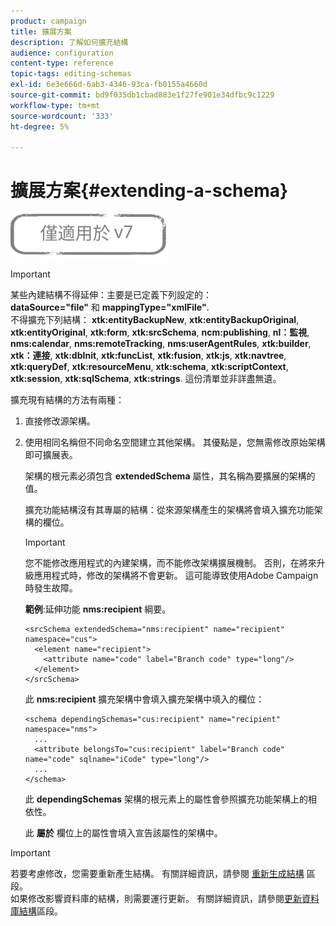 ```yaml
---
product: campaign
title: 擴展方案
description: 了解如何擴充結構
audience: configuration
content-type: reference
topic-tags: editing-schemas
exl-id: 6e3e666d-6ab3-4346-93ca-fb0155a4660d
source-git-commit: bd9f035db1cbad883e1f27fe901e34dfbc9c1229
workflow-type: tm+mt
source-wordcount: '333'
ht-degree: 5%

---
```


# 擴展方案{#extending-a-schema}

![](../../assets/v7-only.svg)

>[!IMPORTANT]
>
>某些內建結構不得延伸：主要是已定義下列設定的：\
>**dataSource=&quot;file&quot;** 和 **mappingType=&quot;xmlFile&quot;**.\
>不得擴充下列結構： **xtk:entityBackupNew**, **xtk:entityBackupOriginal**, **xtk:entityOriginal**, **xtk:form**, **xtk:srcSchema**, **ncm:publishing**, **nl：監視**, **nms:calendar**, **nms:remoteTracking**, **nms:userAgentRules**, **xtk:builder**, **xtk：連接**, **xtk:dbInit**, **xtk:funcList**, **xtk:fusion**, **xtk:js**, **xtk:navtree**, **xtk:queryDef**, **xtk:resourceMenu**, **xtk:schema**, **xtk:scriptContext**, **xtk:session**, **xtk:sqlSchema**, **xtk:strings**.
>這份清單並非詳盡無遺。

擴充現有結構的方法有兩種：

1. 直接修改源架構。
1. 使用相同名稱但不同命名空間建立其他架構。 其優點是，您無需修改原始架構即可擴展表。

   架構的根元素必須包含 **extendedSchema** 屬性，其名稱為要擴展的架構的值。

   擴充功能結構沒有其專屬的結構：從來源架構產生的架構將會填入擴充功能架構的欄位。

   >[!IMPORTANT]
   >
   >您不能修改應用程式的內建架構，而不能修改架構擴展機制。 否則，在將來升級應用程式時，修改的架構將不會更新。 這可能導致使用Adobe Campaign時發生故障。

   **範例**:延伸功能 **nms:recipient** 綱要。

   ```
   <srcSchema extendedSchema="nms:recipient" name="recipient" namespace="cus">
     <element name="recipient">
       <attribute name="code" label="Branch code" type="long"/>
     </element>
   </srcSchema>
   ```

   此 **nms:recipient** 擴充架構中會填入擴充架構中填入的欄位：

   ```
   <schema dependingSchemas="cus:recipient" name="recipient" namespace="nms">
     ...
     <attribute belongsTo="cus:recipient" label="Branch code" name="code" sqlname="iCode" type="long"/>
     ...
   </schema>
   ```

   此 **dependingSchemas** 架構的根元素上的屬性會參照擴充功能架構上的相依性。

   此 **屬於** 欄位上的屬性會填入宣告該屬性的架構中。

>[!IMPORTANT]
>
>若要考慮修改，您需要重新產生結構。 有關詳細資訊，請參閱 [重新生成結構](../../configuration/using/regenerating-schemas.md) 區段。\
>如果修改影響資料庫的結構，則需要運行更新。 有關詳細資訊，請參閱[更新資料庫結構](../../configuration/using/updating-the-database-structure.md)區段。
